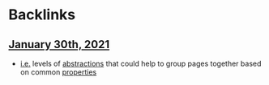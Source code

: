 
# Backlinks
## [January 30th, 2021](<January 30th, 2021.md>)
- [i.e.](<i.e..md>) levels of [abstractions](<abstractions.md>) that could help to group pages together based on common [properties](<properties.md>)

